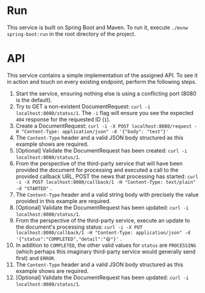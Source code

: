 # Run

This service is built on Spring Boot and Maven. To run it,
execute `./mvnw spring-boot:run` in the root directory of the project.

# API

This service contains a simple implementation of the assigned API. To see it in
action and touch on every existing endpoint, perform the following steps.

1. Start the service, ensuring nothing else is using a conflicting port
   (8080 is the default).
1. Try to GET a non-existent DocumentRequest: `curl -i localhost:8080/status/1`.
   The `-i` flag will ensure you see the expected
   `404` response for the requested ID (`1`).
1. Create a
   DocumentRequest: `curl -i -X POST localhost:8080/request -H "Content-Type: application/json" -d '{"body": "test"}'`
  1. The `Content-Type` header and a valid JSON body structured as this example
     shows are required.
1. [Optional] Validate the DocumentRequest has been
   created: `curl -i localhost:8080/status/1`.
1. From the perspective of the third-party service that will have been provided
   the document for processing and executed a call to the provided callback URL,
   POST the news that processing has
   started: `curl -i -X POST localhost:8080/callback/1 -H "Content-Type: text/plain" -d "STARTED"`
   .
  1. The `Content-Type` header and a valid string body with precisely the value
     provided in this example are required.
1. [Optional] Validate the DocumentRequest has been
   updated: `curl -i localhost:8080/status/1`.
1. From the perspective of the third-party service, execute an update to the
   document's processing
   status: `curl -i -X PUT localhost:8080/callback/1 -H "Content-Type: application/json" -d '{"status":"COMPLETED","detail":"😄"}'`
   .
  1. In addition to `COMPLETED`, the other valid values for `status` are
     `PROCESSING` (which perhaps this imaginary third-party service would
     generally send first) and `ERROR`.
  2. The `Content-Type` header and a valid JSON body structured as this example
     shows are required.
1. [Optional] Validate the DocumentRequest has been
   updated: `curl -i localhost:8080/status/1`.
